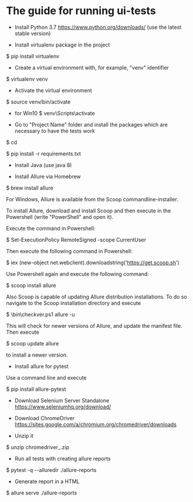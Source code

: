 # The guide for running ui-tests

- Install Python 3.7 https://www.python.org/downloads/ (use the latest stable version)

- Install virtualenv package in the project

$ pip install virtualenv

- Create a virtual environment with, for example, "venv" identifier

$ virtualenv venv

- Activate the virtual environment

$ source venv/bin/activate
- for Win10
$ venv\Scripts\activate
 

- Go to "Project Name" folder and install the packages which are necessary to have the tests work

$ cd <Project Name>

$ pip install -r requirements.txt

- Install Java (use java 8)

- Install Allure via Homebrew 

$ brew install allure

For Windows, Allure is available from the Scoop commandline-installer.

To install Allure, download and install Scoop and then execute in the Powershell (write "PowerShell" and open it).

Execute the command in Powershell:

$ Set-ExecutionPolicy RemoteSigned -scope CurrentUser

Then execute the following command in Powershell:

$ iex (new-object net.webclient).downloadstring('https://get.scoop.sh')

Use Powershell again and execute the following command:

$ scoop install allure

Also Scoop is capable of updating Allure distribution installations. To do so navigate to the Scoop installation directory and execute

$ \bin\checkver.ps1 allure -u

This will check for newer versions of Allure, and update the manifest file. Then execute

$ scoop update allure

to install a newer version.

- Install allure for pytest

Use a command line and execute

$ pip install allure-pytest

- Download Selenium Server Standalone https://www.seleniumhq.org/download/

- Download ChromeDriver https://sites.google.com/a/chromium.org/chromedriver/downloads

- Unzip it 

$ unzip chromedriver_<os>.zip

- Run all tests with creating allure reports

$ pytest -q --alluredir ./allure-reports

- Generate report in a HTML

$ allure serve ./allure-reports
